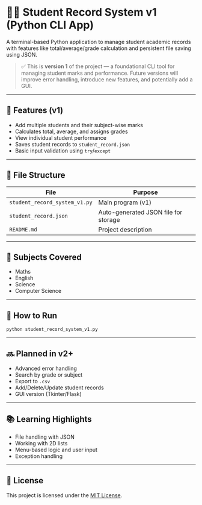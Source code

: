 
# 🧑‍🎓 Student Record System v1 (Python CLI App)

A terminal-based Python application to manage student academic records with features like total/average/grade calculation and persistent file saving using JSON.

> ✅ This is **version 1** of the project — a foundational CLI tool for managing student marks and performance. Future versions will improve error handling, introduce new features, and potentially add a GUI.

---

## 🔧 Features (v1)
- Add multiple students and their subject-wise marks
- Calculates total, average, and assigns grades
- View individual student performance
- Saves student records to `student_record.json`
- Basic input validation using `try`/`except`

---

## 📁 File Structure
| File                         | Purpose                                 |
|------------------------------|------------------------------------------|
| `student_record_system_v1.py`| Main program (v1)                        |
| `student_record.json`        | Auto-generated JSON file for storage     |
| `README.md`                  | Project description                      |

---

## 🧪 Subjects Covered
- Maths
- English
- Science
- Computer Science

---

## 🚀 How to Run
```bash
python student_record_system_v1.py
```

---

## 🔜 Planned in v2+
- Advanced error handling
- Search by grade or subject
- Export to `.csv`
- Add/Delete/Update student records
- GUI version (Tkinter/Flask)

---

## 📚 Learning Highlights
- File handling with JSON
- Working with 2D lists
- Menu-based logic and user input
- Exception handling

---

## 🪪 License
This project is licensed under the [MIT License](LICENSE).

